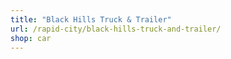 ```yaml
---
title: "Black Hills Truck & Trailer"
url: /rapid-city/black-hills-truck-and-trailer/
shop: car
---
```

